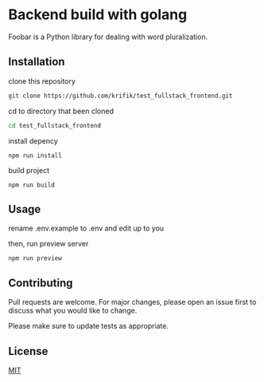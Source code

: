 # Backend build with golang

Foobar is a Python library for dealing with word pluralization.

## Installation

clone this repository

```bash
git clone https://github.com/krifik/test_fullstack_frontend.git
```
cd to directory that been cloned
```bash
cd test_fullstack_frontend
```
install depency
```
npm run install
```

build project
```
npm run build
```
## Usage
rename .env.example to .env and edit up to you

then, run preview server
```
npm run preview
```

## Contributing
Pull requests are welcome. For major changes, please open an issue first to discuss what you would like to change.

Please make sure to update tests as appropriate.

## License
[MIT](https://choosealicense.com/licenses/mit/)
